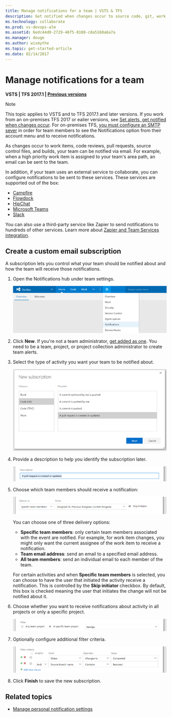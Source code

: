 ```yaml
---
title: Manage notifications for a team | VSTS & TFS
description: Get notified when changes occur to source code, git, work items, and builds when using Visual Studio Team Services (VSTS) and Team Foundation Server (TFS)
ms.technology: collaborate
ms.prod: vs-devops-alm
ms.assetid: 6edc44d0-2729-46f5-8108-c8a5160a6a7a
ms.manager: douge
ms.author: wismythe
ms.topic: get-started-article  
ms.date: 02/14/2017 
---
```


# Manage notifications for a team

<b>VSTS | TFS 2017.1 | [Previous versions](../work/track/alerts-and-notifications.md)</b> 

>[!NOTE]  
>This topic applies to VSTS and to TFS 2017.1 and later versions. If you work from an on-premises TFS 2017 or ealier versions, see [Set alerts, get notified when changes occur](../work/track/alerts-and-notifications.md). For on-premises TFS, [you must configure an SMTP sever](../tfs-server/admin/setup-customize-alerts.md) in order for team members to see the Notifications option from their account menu and to  receive notifications. 
 
As changes occur to work items, code reviews, pull requests, source control files, and builds, your team can be notified via email. For example, when a high priority work item is assigned to your team's area path, an email can be sent to the team.

In addition, if your team uses an external service to collaborate, you can configure notifications to be sent to these services. These services are supported out of the box:

* [Campfire](./campfire.md)
* [Flowdock](./flowdock.md)
* [HipChat](./hipchat.md)
* [Microsoft Teams](https://marketplace.visualstudio.com/items?itemName=ms-vsts.vss-services-teams)
* [Slack](./slack.md)

You can also use a third-party service like Zapier to send notifications to hundreds of other services. Learn more about [Zapier and Team Services integration](https://www.visualstudio.com/docs/integrate/get-started/service-hooks/services/zapier).

## Create a custom email subscription

A subscription lets you control what your team should be notified about and how the team will receive those notifications.

1. Open the Notifications hub under team settings.
	
	![Notifications under settings menu](_img/team-notifications-settings-menu.png)

2. Click **New**. If you're not a team administrator, [get added as one](../work/scale/add-team-administrator.md). You need to be a team, project, or project collection administrator to create team alerts.
	
3. Select the type of activity you want your team to be notified about.
	
	![Select event category and template](_img/new-sub-page1.png)

4. Provide a description to help you identify the subscription later.

	![Select event category and template](_img/new-sub-description.png)

5. Choose which team members should receive a notification:

	![Select role](_img/new-sub-team-delivery-by-role.png)

   You can choose one of three delivery options:
   * **Specific team members**: only certain team members associated with the event are notified. For example, for work item changes, you might only want the current assignee of the work item to receive a notification.
   * **Team email address**: send an email to a specified email address.
   * **All team members**: send an individual email to each member of the team.

   For certain activities and when **Specific team members** is selected, you can choose to have the user that initiated the activity receive a notification. This is controlled by the **Skip initiator** checkbox. By default, this box is checked meaning the user that initiates the change will not be notified about it.

6. Choose whether you want to receive notifications about activity in all projects or only a specific project.

	![Select scope](_img/new-sub-scope.png)

7. Optionally configure additional filter criteria.

	![Select scope](_img/new-sub-filter-conditions.png)

7. Click **Finish** to save the new subscription.

## Related topics

- [Manage personal notification settings](./manage-personal-notifications.md)  

